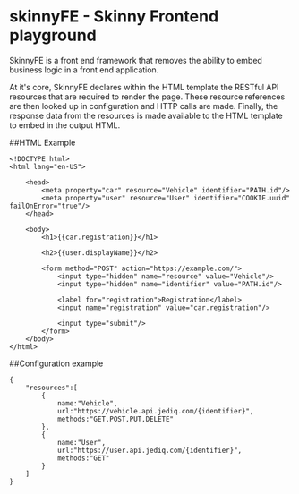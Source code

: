 # skinnyFE - Skinny Frontend playground

SkinnyFE is a front end framework that removes the ability to embed business logic in a front end application.

At it's core, SkinnyFE declares within the HTML template the RESTful API resources that are required to render the page.  These resource references are then looked up in configuration and HTTP calls are made.  Finally, the response data from the resources is made available to the HTML template to embed in the output HTML.

##HTML Example
```
<!DOCTYPE html>
<html lang="en-US">

    <head>
        <meta property="car" resource="Vehicle" identifier="PATH.id"/>
        <meta property="user" resource="User" identifier="COOKIE.uuid" failOnError="true"/>
    </head>

    <body>
        <h1>{{car.registration}}</h1>

        <h2>{{user.displayName}}</h2>

        <form method="POST" action="https://example.com/">
            <input type="hidden" name="resource" value="Vehicle"/>
            <input type="hidden" name="identifier" value="PATH.id"/>

            <label for="registration">Registration</label>
            <input name="registration" value="car.registration"/>

            <input type="submit"/>
        </form>
    </body>
</html>
```
    
##Configuration example
```
{
    "resources":[
        {
            name:"Vehicle",
            url:"https://vehicle.api.jediq.com/{identifier}",
            methods:"GET,POST,PUT,DELETE"
        },
        {
            name:"User",
            url:"https://user.api.jediq.com/{identifier}",
            methods:"GET"
        }
    ]
}
```
